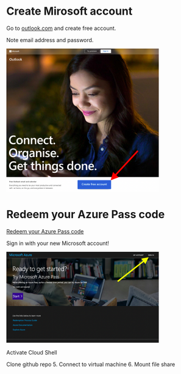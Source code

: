 # Create Mirosoft account

Go to [outlook.com](https://outlook.com) and create free account. 

Note email address and password.

<img src="img/Create-Microsoft-Account.png" alt="Create Microsoft Account" width="400"/>


# Redeem your Azure Pass code

[Redeem your Azure Pass code](https://www.microsoftazurepass.com)

Sign in with your new Microsoft account!

<img src="img/Redeem-Azure-Pass.png" alt="Create Microsoft Account" width="400"/>

Activate Cloud Shell

Clone github repo
5. Connect to virtual machine
6. Mount file share